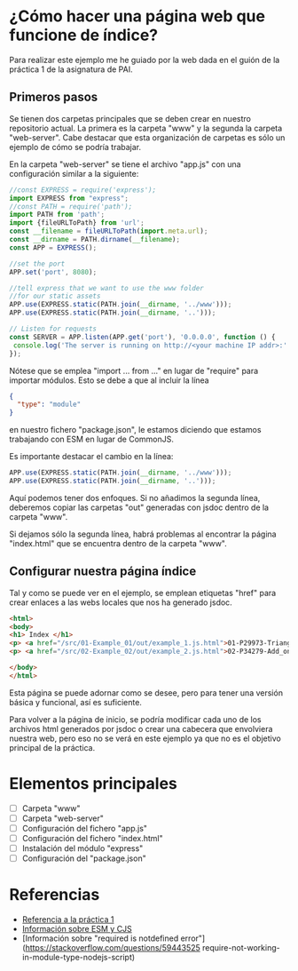 # ¿Cómo hacer una página web que funcione de índice?

Para realizar este ejemplo me he guiado por la web dada en el guión de la práctica 1 de la asignatura de PAI. 

## Primeros pasos

Se tienen dos carpetas principales que se deben crear en nuestro repositorio actual. La primera es la carpeta "www" y la segunda la carpeta "web-server". Cabe destacar que esta organización de carpetas es sólo un ejemplo de cómo se podría trabajar.

En la carpeta "web-server" se tiene el archivo "app.js" con una configuración similar a la siguiente:

 ```js
 //const EXPRESS = require('express');
import EXPRESS from "express";
//const PATH = require('path');
import PATH from 'path';
import {fileURLToPath} from 'url';
const __filename = fileURLToPath(import.meta.url);
const __dirname = PATH.dirname(__filename);
const APP = EXPRESS();

//set the port
APP.set('port', 8080);

//tell express that we want to use the www folder
//for our static assets
APP.use(EXPRESS.static(PATH.join(__dirname, '../www')));
APP.use(EXPRESS.static(PATH.join(__dirname, '..')));

// Listen for requests
const SERVER = APP.listen(APP.get('port'), '0.0.0.0', function () {
  console.log('The server is running on http://<your machine IP addr>:' + APP.get('port'));
});
 ```

Nótese que se emplea "import ... from ..." en lugar de "require" para importar módulos. Esto se debe a que al incluir la línea 

```json
{
  "type": "module"
}
```

en nuestro fichero "package.json", le estamos diciendo que estamos trabajando con ESM en lugar de CommonJS.

Es importante destacar el cambio en la línea:

```js
APP.use(EXPRESS.static(PATH.join(__dirname, '../www')));
APP.use(EXPRESS.static(PATH.join(__dirname, '..')));
```

Aquí podemos tener dos enfoques. Si no añadimos la segunda línea, deberemos copiar las carpetas "out" generadas con jsdoc dentro de la carpeta "www". 

Si dejamos sólo la segunda línea, habrá problemas al encontrar la página "index.html" que se encuentra dentro de la carpeta "www".

## Configurar nuestra página índice

Tal y como se puede ver en el ejemplo, se emplean etiquetas "href" para crear enlaces a las webs locales que nos ha generado jsdoc.

```html
<html>
<body>
<h1> Index </h1>
<p> <a href="/src/01-Example_01/out/example_1.js.html">01-P29973-Triangle</a></p>
<p> <a href="/src/02-Example_02/out/example_2.js.html">02-P34279-Add_one_second</a></p>

</body>
</html>
```

Esta página se puede adornar como se desee, pero para tener una versión básica y funcional, así es suficiente.

Para volver a la página de inicio, se podría modificar cada uno de los archivos html generados por jsdoc o crear una cabecera que envolviera nuestra web, pero eso no se verá en este ejemplo ya que no es el objetivo principal de la práctica.

# Elementos principales
- [ ] Carpeta "www"
- [ ] Carpeta "web-server"
- [ ] Configuración del fichero "app.js"
- [ ] Configuración del fichero "index.html"
- [ ] Instalación del módulo "express"
- [ ] Configuración del "package.json" 

# Referencias
- [Referencia a la práctica 1](https://github.com/ULL-ESIT-PAI-2021-2022/2021-2022-PAI-P01-EnvironmentWebServerJutge)
- [Información sobre ESM y CJS](https://lenguajejs.com/automatizadores/introduccion/commonjs-vs-es-modules/)
- [Información sobre "required is notdefined error"](https://stackoverflow.com/questions/59443525 require-not-working-in-module-type-nodejs-script)